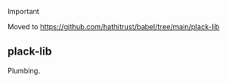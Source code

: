 
> [!IMPORTANT]  
> Moved to https://github.com/hathitrust/babel/tree/main/plack-lib

## plack-lib

Plumbing.
